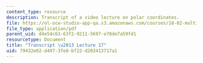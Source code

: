 ```yaml
---
content_type: resource
description: Transcript of a video lecture on polar coordinates.
file: https://ol-ocw-studio-app-qa.s3.amazonaws.com/courses/18-02-multivariable-calculus-fall-2007/79432e02d4973fe8bf22d203413717a1_18_022007L17.pdf
file_type: application/pdf
parent_uid: d4e54c63-63f2-9211-5697-e70de7a59fd1
resourcetype: Document
title: "Transcript \u2013 Lecture 17"
uid: 79432e02-d497-3fe8-bf22-d203413717a1
---
```

